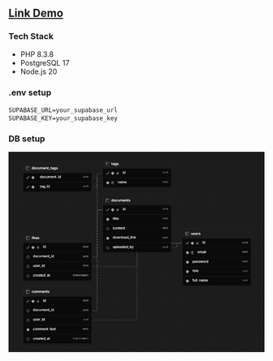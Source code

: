 ## [Link Demo](https://php.giapzech.tech/)
### Tech Stack

-   PHP 8.3.8
-   PostgreSQL 17
-   Node.js 20

### .env setup

```
SUPABASE_URL=your_supabase_url
SUPABASE_KEY=your_supabase_key
```

### DB setup

![database](https://github.com/megait004/eaut-resource-sharing/blob/main/.github/database.png)
